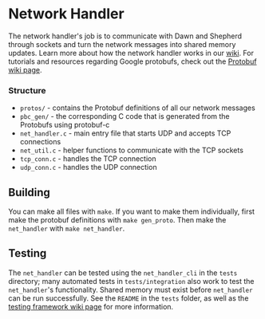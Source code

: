 # Network Handler

The network handler's job is to communicate with Dawn and Shepherd through sockets and turn the network messages into shared memory updates. Learn more about how the network handler works in our [wiki](https://github.com/pioneers/c-runtime/wiki/Network-Handler). For tutorials and resources regarding Google protobufs, check out the [Protobuf wiki page](https://github.com/pioneers/runtime/wiki/Protobufs).

### Structure
* `protos/` - contains the Protobuf definitions of all our network messages
* `pbc_gen/` - the corresponding C code that is generated from the Protobufs using protobuf-c
* `net_handler.c` - main entry file that starts UDP and accepts TCP connections
* `net_util.c` - helper functions to communicate with the TCP sockets
* `tcp_conn.c` - handles the TCP connection
* `udp_conn.c` - handles the UDP connection

## Building

You can make all files with `make`. If you want to make them individually, first make the protobuf definitions with `make gen_proto`. Then make the `net_handler` with `make net_handler`. 

## Testing

The `net_handler` can be tested using the `net_handler_cli` in the `tests` directory; many automated tests in `tests/integration` also work to test the `net_handler`'s functionality. Shared memory must exist before `net_handler` can be run successfully. See the `README` in the `tests` folder, as well as the [testing framework wiki page](https://github.com/pioneers/runtime/wiki/Test-Framework) for more information.
